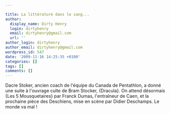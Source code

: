```yaml
---

title: La littérature dans le sang...
author:
  display_name: Dirty Henry
  login: dirtyhenry
  email: dirtyhenry@gmail.com
  url: ''
author_login: dirtyhenry
author_email: dirtyhenry@gmail.com
wordpress_id: 547
date: '2009-11-16 14:25:35 +0100'
categories: []
tags: []
comments: []
---
```

Dacre Stoker, ancien coach de l'équipe du Canada de Pentathlon, a donné une suite à l'ouvrage culte de Bram Stocker, {Dracula}. On attend désormais {Les 5 Mousquetaires} par Franck Dumas, l'entraîneur de Caen, et la prochaine pièce des Deschiens, mise en scène par Didier Deschamps. Le monde va mal !
